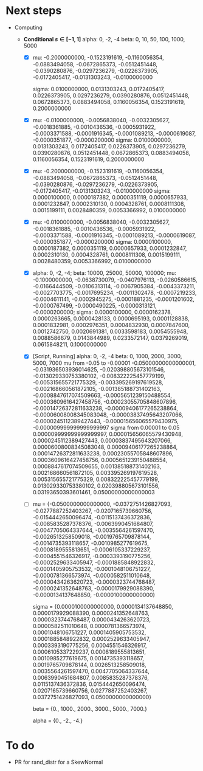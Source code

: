 # Next steps

- Computing

  - **Conditional $s \in [-1, 1]$**
    alpha: 0, -2, -4
    beta: 0, 10, 50, 100, 1000, 5000

    - [x] mu: -0.2000000000, -0.1523191619, -0.1160056354, -0.0883494058, -0.0672865373, -0.0512451448, -0.0390280876, -0.0297236279, -0.0226373905, -0.0172405417, -0.0131303243, -0.0100000000

      sigma: 0.0100000000, 0.0131303243, 0.0172405417, 0.0226373905, 0.0297236279, 0.0390280876, 0.0512451448, 0.0672865373, 0.0883494058, 0.1160056354, 0.1523191619, 0.2000000000

    - [x] mu: -0.0100000000, -0.0056838040, -0.0032305627, -0.0018361885, -0.0010436536, -0.0005931922, -0.0003371588, -0.0001916345, -0.0001089213, -0.0000619087, -0.0000351877, -0.0000200000
      sigma: 0.0100000000, 0.0131303243, 0.0172405417, 0.0226373905, 0.0297236279, 0.0390280876, 0.0512451448, 0.0672865373, 0.0883494058, 0.1160056354, 0.1523191619, 0.2000000000
      
    - [x] mu: -0.2000000000, -0.1523191619, -0.1160056354, -0.0883494058, -0.0672865373, -0.0512451448, -0.0390280876, -0.0297236279, -0.0226373905, -0.0172405417, -0.0131303243, -0.0100000000
      sigma: 0.0000100000, 0.0000187382, 0.0000351119, 0.0000657933, 0.0001232847, 0.0002310130, 0.0004328761, 0.0008111308, 0.0015199111, 0.0028480359, 0.0053366992, 0.0100000000
      
    - [x] mu: -0.0100000000, -0.0056838040, -0.0032305627, -0.0018361885, -0.0010436536, -0.0005931922, -0.0003371588, -0.0001916345, -0.0001089213, -0.0000619087, -0.0000351877, -0.0000200000
      sigma: 0.0000100000, 0.0000187382, 0.0000351119, 0.0000657933, 0.0001232847, 0.0002310130, 0.0004328761, 0.0008111308, 0.0015199111, 0.0028480359, 0.0053366992, 0.0100000000
      
    - [x] alpha: 0, -2, -4;
      beta: 10000, 25000, 50000, 100000;
      mu:  -0.1000000000, -0.0638730079, -0.0407976113, -0.0260586615,  -0.0166444509, -0.0106313114, -0.0067905384, -0.0043373211,  -0.0027703775, -0.0017695234, -0.0011302478, -0.0007219233,  -0.0004611141, -0.0002945275, -0.0001881235, -0.0001201602,  -0.0000767499, -0.0000490225, -0.0000313121, -0.0000200000;
      sigma:  0.0000100000, 0.0000162378, 0.0000263665, 0.0000428133, 0.0000695193,  0.0001128838, 0.0001832981, 0.0002976351, 0.0004832930, 0.0007847600,  0.0012742750, 0.0020691381, 0.0033598183, 0.0054555948, 0.0088586679,  0.0143844989, 0.0233572147, 0.0379269019, 0.0615848211, 0.1000000000
      
    - [x] [Script, Running]
      alpha: 0, -2, -4
      beta: 0, 1000, 2000, 3000, 5000, 7000
      mu from -0.05 to -0.00001
      -0.05000000000000001, -0.031936503936014625, -0.020398805673101546, -0.013029330753380102, -0.008322225457779199, -0.005315655721775329, -0.003395269197619528, -0.002168660561872105, -0.001385188731402163, -0.0008847617074509663, -0.0005651239150488554, -0.0003609616427458756, -0.00023055705848607896, -0.00014726372811633238, -0.00009406177265238864, -0.00006008008345083048, -0.00003837495643207066, -0.0000245112389427443, -0.000015656065579430975, -0.000009999999999999997
      sigma from 0.00001 to 0.05
      0.000009999999999999997, 0.000015656065579430948, 0.0000245112389427443, 0.00003837495643207066, 0.00006008008345083048, 0.00009406177265238864, 0.00014726372811633238, 0.00023055705848607896, 0.0003609616427458756, 0.0005651239150488554, 0.0008847617074509655, 0.001385188731402163, 0.002168660561872105, 0.003395269197619528, 0.005315655721775329, 0.008322225457779199, 0.013029330753380102, 0.020398805673101556, 0.03193650393601461, 0.05000000000000003
      
    - [ ] mu = {-0.0500000000000000, -0.0372751426827093, -0.0277887252403267,  -0.0207165739660756, -0.0154442650096474, -0.0115137436372836,  -0.0085835287378376, -0.0063990451684807, -0.0047705064337644,  -0.0035564261597470, -0.0026513258509018, -0.0019765709878144,  -0.0014735393118657, -0.0010985277619675, -0.0008189555813651,  -0.0006105337229237, -0.0004551546326917, -0.0003393190775256,  -0.0002529633405947, -0.0001885848922832, -0.0001405905753532,  -0.0001048106751227, -0.0000781366573974, -0.0000582511010648,  -0.0000434263620723, -0.0000323744768487, -0.0000241352648763,  -0.0000179929088390, -0.0000134137648850, -0.0000100000000000}
      
      sigma = {0.0000100000000000, 0.0000134137648850, 0.0000179929088390,  0.0000241352648763, 0.0000323744768487, 0.0000434263620723,  0.0000582511010648, 0.0000781366573974, 0.0001048106751227,  0.0001405905753532, 0.0001885848922832, 0.0002529633405947,  0.0003393190775256, 0.0004551546326917, 0.0006105337229237,  0.0008189555813651, 0.0010985277619675, 0.0014735393118657,  0.0019765709878144, 0.0026513258509018, 0.0035564261597470,  0.0047705064337644, 0.0063990451684807, 0.0085835287378376,  0.0115137436372836, 0.0154442650096474, 0.0207165739660756,  0.0277887252403267, 0.0372751426827093, 0.0500000000000000}
      
      beta = {0., 1000., 2000., 3000., 5000., 7000.}
      
      alpha = {0., -2., -4.}
# To do

- PR for rand_distr for a SkewNormal
